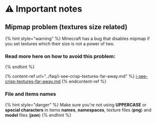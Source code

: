 # ⚠ Important notes

## Mipmap problem (textures size related)

{% hint style="warning" %}
Minecraft has a bug that disables mipmap if you set textures which their size is not a power of two.

### Read more here on how to avoid this problem:
{% endhint %}

{% content-ref url="../faq/i-see-crisp-textures-far-away.md" %}
[i-see-crisp-textures-far-away.md](../faq/i-see-crisp-textures-far-away.md)
{% endcontent-ref %}

### File and items names

{% hint style="danger" %}
Make sure you're not using **UPPERCASE** or **special characters** in items **names**, **namespaces**, texture files (**png**) and **model** files (**json**)
{% endhint %}
